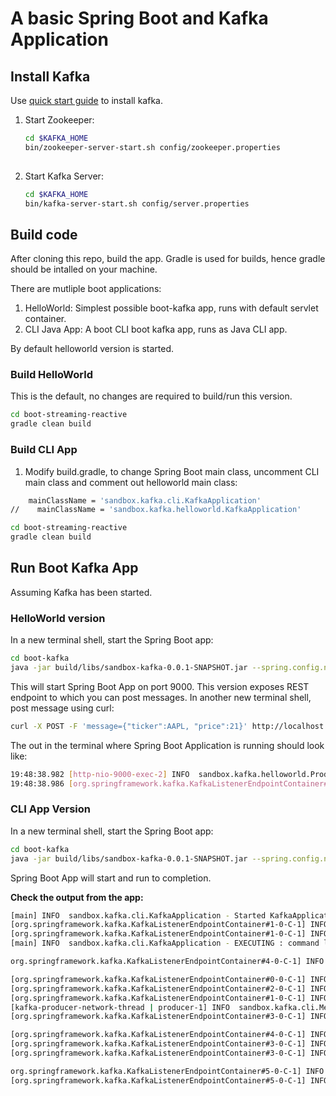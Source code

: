 # A basic Spring Boot and Kafka Application
## Install Kafka
Use [quick start guide](https://kafka.apache.org/quickstart) to install kafka.

1. Start Zookeeper:  
   ```bash
   cd $KAFKA_HOME
   bin/zookeeper-server-start.sh config/zookeeper.properties
  
2. Start Kafka Server:
   ```bash
   cd $KAFKA_HOME
   bin/kafka-server-start.sh config/server.properties

## Build code
After cloning this repo, build the app. Gradle is used for builds, hence gradle should be intalled on your machine.

There are mutliple boot applications:
1. HelloWorld: Simplest possible boot-kafka app, runs with default servlet container.
1. CLI Java App: A boot CLI boot kafka app, runs as Java CLI app.

By default helloworld version is started.

### Build HelloWorld

This is the default, no changes are required to build/run this version. 
 
```bash
cd boot-streaming-reactive
gradle clean build
```

### Build CLI App

1. Modify build.gradle, to change Spring Boot main class, uncomment CLI main class and comment out helloworld main class:
```bash
    mainClassName = 'sandbox.kafka.cli.KafkaApplication'
//    mainClassName = 'sandbox.kafka.helloworld.KafkaApplication'

```
 
```bash
cd boot-streaming-reactive
gradle clean build
``` 

## Run Boot Kafka App
Assuming Kafka has been started.

### HelloWorld version

In a new terminal shell, start the Spring Boot app:
```bash
cd boot-kafka
java -jar build/libs/sandbox-kafka-0.0.1-SNAPSHOT.jar --spring.config.name=application-hw
```

This will start Spring Boot App on port 9000. This version exposes REST endpoint to which you can post messages.
In another new terminal shell, post message using curl:

```bash
curl -X POST -F 'message={"ticker":AAPL, "price":21}' http://localhost:9000/kafka/publish
```

The out in the terminal where Spring Boot Application is running should look like:
```bash
19:48:38.982 [http-nio-9000-exec-2] INFO  sandbox.kafka.helloworld.Producer - #### -> Producing message -> {"ticker":AAPL, "price":21"
19:48:38.986 [org.springframework.kafka.KafkaListenerEndpointContainer#0-0-C-1] INFO  sandbox.kafka.helloworld.Consumer - #### -> Consumed message -> {"ticker":AAPL, "price":21}
```

### CLI App Version
In a new terminal shell, start the Spring Boot app:
```bash
cd boot-kafka
java -jar build/libs/sandbox-kafka-0.0.1-SNAPSHOT.jar --spring.config.name=application-cli
```

Spring Boot App will start and run to completion.

**Check the output from the app:**  

```bash
[main] INFO  sandbox.kafka.cli.KafkaApplication - Started KafkaApplication in 2.15 seconds (JVM running for 2.803)
[org.springframework.kafka.KafkaListenerEndpointContainer#1-0-C-1] INFO  sandbox.kafka.cli.MessageListener - Received message in group 'bar': Hello, World!
[org.springframework.kafka.KafkaListenerEndpointContainer#1-0-C-1] INFO  sandbox.kafka.cli.MessageListener - Received message in group 'bar': Hello, World!
[main] INFO  sandbox.kafka.cli.KafkaApplication - EXECUTING : command line runner

org.springframework.kafka.KafkaListenerEndpointContainer#4-0-C-1] INFO  sandbox.kafka.cli.MessageListener - Received message in filtered listener: Hello Sandbox!

[org.springframework.kafka.KafkaListenerEndpointContainer#0-0-C-1] INFO  sandbox.kafka.cli.MessageListener - Received message in group 'foo': Hello, World!
[org.springframework.kafka.KafkaListenerEndpointContainer#2-0-C-1] INFO  sandbox.kafka.cli.MessageListener - Received: Hello, World! from partition: 0
[org.springframework.kafka.KafkaListenerEndpointContainer#1-0-C-1] INFO  sandbox.kafka.cli.MessageListener - Received message in group 'bar': Hello, World!
[kafka-producer-network-thread | producer-1] INFO  sandbox.kafka.cli.MessageProducer - Sent message=[Hello, World!] with offset=[14]
[org.springframework.kafka.KafkaListenerEndpointContainer#3-0-C-1] INFO  sandbox.kafka.cli.MessageListener - Received: Hello To Partitioned Topic! from partition: 2

[org.springframework.kafka.KafkaListenerEndpointContainer#4-0-C-1] INFO  sandbox.kafka.cli.MessageListener - Received message in filtered listener: Hello Sandbox!
[org.springframework.kafka.KafkaListenerEndpointContainer#3-0-C-1] INFO  sandbox.kafka.cli.MessageListener - Received: Hello To Partitioned Topic! from partition: 4
[org.springframework.kafka.KafkaListenerEndpointContainer#3-0-C-1] INFO  sandbox.kafka.cli.MessageListener - Received: Hello To Partitioned Topic! from partition: 0

org.springframework.kafka.KafkaListenerEndpointContainer#5-0-C-1] INFO  o.s.k.l.KafkaMessageListenerContainer - partitions assigned: [stockTicker-0]
[org.springframework.kafka.KafkaListenerEndpointContainer#5-0-C-1] INFO  sandbox.kafka.cli.MessageListener - Received stockTicker: StockTicker(ticker=AAPL, price=120.12)
```
